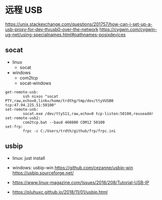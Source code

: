 # 远程 USB

https://unix.stackexchange.com/questions/201757/how-can-i-set-up-a-usb-proxy-for-dev-ttyusb0-over-the-network
https://cygwin.com/cygwin-ug-net/using-specialnames.html#pathnames-posixdevices

## socat

- linux
  - socat
- windows
  - com2tcp
  - socat-windows

```make
get-remote-usb:
        ssh nixos "socat PTY,raw,echo=0,link=/home/trdthg/tmp/dev/ttyVUSB0 tcp:47.94.225.51:50100"
set-remote-usb:
        socat.exe /dev/ttyS11,raw,echo=0 tcp-listen:50100,reuseaddr
set-remote-usb2:
        com2tcp.bat --baud 460800 COM12 50100
set-frp:
        frpc -c C:/Users/trdth/github/frp/frpc.ini
```

## usbip

- linux: just install
- windows: usbip-win https://github.com/cezanne/usbip-win
https://usbip.sourceforge.net/

- https://www.linux-magazine.com/Issues/2018/208/Tutorial-USB-IP
- https://pluhuxc.github.io/2018/11/01/usbip.html
